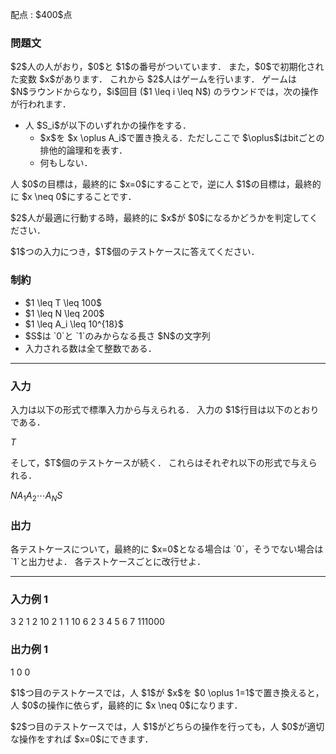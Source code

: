 
<div>

<span>

<span>

<p>
配点 : $400$点
</p>

<div>

<section>

### **問題文**

<p>
$2$人の人がおり，$0$と $1$の番号がついています．
また，$0$で初期化された変数 $x$があります．
これから $2$人はゲームを行います．
ゲームは $N$ラウンドからなり，$i$回目 ($1 \leq i \leq N$) のラウンドでは，次の操作が行われます．
</p>

<ul>

<li>
人 $S_i$が以下のいずれかの操作をする．
<ul>

<li>
$x$を $x \oplus A_i$で置き換える．ただしここで $\oplus$はbitごとの排他的論理和を表す．
</li>

<li>
何もしない．
</li>

</ul>

</li>

</ul>

<p>
人 $0$の目標は，最終的に $x=0$にすることで，逆に人 $1$の目標は，最終的に $x \neq 0$にすることです．
</p>

<p>
$2$人が最適に行動する時，最終的に $x$が $0$になるかどうかを判定してください．
</p>

<p>
$1$つの入力につき，$T$個のテストケースに答えてください．
</p>

</section>

</div>

<div>

<section>

### **制約**

<ul>

<li>
$1 \leq T \leq 100$
</li>

<li>
$1 \leq N \leq 200$
</li>

<li>
$1 \leq A_i \leq 10^{18}$
</li>

<li>
$S$は `0`と `1`のみからなる長さ $N$の文字列
</li>

<li>
入力される数は全て整数である．
</li>

</ul>

</section>

</div>

---

<div>

<div>

<section>

### **入力**

<p>
入力は以下の形式で標準入力から与えられる．
入力の $1$行目は以下のとおりである．
</p>

<div>

$T$
</div>

<p>
そして，$T$個のテストケースが続く．
これらはそれぞれ以下の形式で与えられる．
</p>

<div>

$N$$A_1$$A_2$$\cdots$$A_N$$S$
</div>

</section>

</div>

<div>

<section>

### **出力**

<p>
各テストケースについて，最終的に $x=0$となる場合は `0`，そうでない場合は `1`と出力せよ．
各テストケースごとに改行せよ．
</p>

</section>

</div>

</div>

---

<div>

<section>

### **入力例 1**

<div>

3
2
1 2
10
2
1 1
10
6
2 3 4 5 6 7
111000

</div>

</section>

</div>

<div>

<section>

### **出力例 1**

<div>

1
0
0

</div>

<p>
$1$つ目のテストケースでは，人 $1$が $x$を $0 \oplus 1=1$で置き換えると，人 $0$の操作に依らず，最終的に $x \neq 0$になります．
</p>

<p>
$2$つ目のテストケースでは，人 $1$がどちらの操作を行っても，人 $0$が適切な操作をすれば $x=0$にできます．
</p>

</section>

</div>

</span>

</span>

</div>

